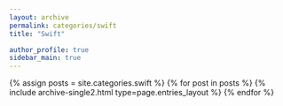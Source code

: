```yaml
---
layout: archive
permalink: categories/swift
title: "Swift"

author_profile: true
sidebar_main: true
---
```


{% assign posts = site.categories.swift %}
{% for post in posts %} {% include archive-single2.html type=page.entries_layout %} {% endfor %}